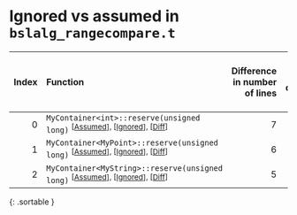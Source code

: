 # Ignored vs assumed in `bslalg_rangecompare.t`

<script src="../sorttable.js"></script>

|   Index | Function                                                                                                                                 |   Difference in number of lines |   Function size difference in bytes |   Number of lines in assumed build | Number of bytes in assumed build   |   Number of lines in ignored build | Number of bytes in ignored build   |
|--------:|:-----------------------------------------------------------------------------------------------------------------------------------------|--------------------------------:|------------------------------------:|-----------------------------------:|:-----------------------------------|-----------------------------------:|:-----------------------------------|
|       0 | `MyContainer<int>::reserve(unsigned long)` <sup>\[[Assumed](0.assume.s.txt)\], \[[Ignored](0.none.s.txt)\], \[[Diff](0.diff.html)\]      |                               7 |                                  32 |                                384 | 4,267,184                          |                                352 | 4,267,136                          |
|       1 | `MyContainer<MyPoint>::reserve(unsigned long)` <sup>\[[Assumed](1.assume.s.txt)\], \[[Ignored](1.none.s.txt)\], \[[Diff](1.diff.html)\]  |                               6 |                                  16 |                                384 | 4,266,800                          |                                368 | 4,266,768                          |
|       2 | `MyContainer<MyString>::reserve(unsigned long)` <sup>\[[Assumed](2.assume.s.txt)\], \[[Ignored](2.none.s.txt)\], \[[Diff](2.diff.html)\] |                               5 |                                  32 |                                432 | 4,266,368                          |                                400 | 4,266,368                          |
{: .sortable }
